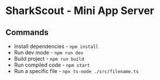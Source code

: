 # SharkScout - Mini App Server

## Commands

- Install dependencies - `npm install`
- Run dev mode - `npm run dev`
- Build project - `npm run build`
- Run compiled code - `npm start`
- Run a specific file - `npx ts-node ./src/filename.ts`
